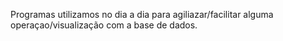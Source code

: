 Programas utilizamos no dia a dia para agiliazar/facilitar alguma operaçao/visualização com a base de dados.
